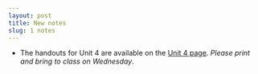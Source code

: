 ```yaml
---
layout: post
title: New notes
slug: 1 notes
---
```


* The handouts for Unit 4 are available on the [Unit 4 page](/structure.html).  _Please print and bring to class on Wednesday_.
